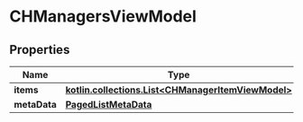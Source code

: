 
# CHManagersViewModel

## Properties
Name | Type | Description | Notes
------------ | ------------- | ------------- | -------------
**items** | [**kotlin.collections.List&lt;CHManagerItemViewModel&gt;**](CHManagerItemViewModel.md) |  |  [optional]
**metaData** | [**PagedListMetaData**](PagedListMetaData.md) |  |  [optional]



